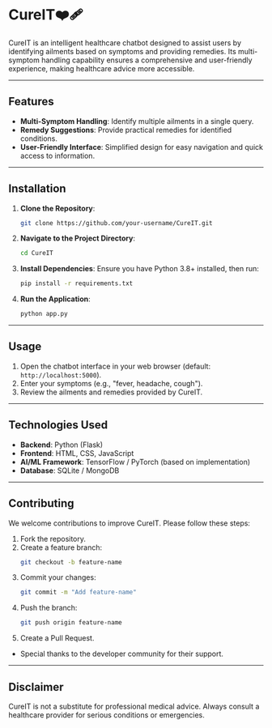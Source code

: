 # CureIT❤️‍🩹

CureIT is an intelligent healthcare chatbot designed to assist users by identifying ailments based on symptoms and providing remedies. Its multi-symptom handling capability ensures a comprehensive and user-friendly experience, making healthcare advice more accessible.

---

## Features
- **Multi-Symptom Handling**: Identify multiple ailments in a single query.
- **Remedy Suggestions**: Provide practical remedies for identified conditions.
- **User-Friendly Interface**: Simplified design for easy navigation and quick access to information.

---

## Installation
1. **Clone the Repository**:
   ```bash
   git clone https://github.com/your-username/CureIT.git
   ```

2. **Navigate to the Project Directory**:
   ```bash
   cd CureIT
   ```

3. **Install Dependencies**:
   Ensure you have Python 3.8+ installed, then run:
   ```bash
   pip install -r requirements.txt
   ```

4. **Run the Application**:
   ```bash
   python app.py
   ```

---

## Usage
1. Open the chatbot interface in your web browser (default: `http://localhost:5000`).
2. Enter your symptoms (e.g., "fever, headache, cough").
3. Review the ailments and remedies provided by CureIT.

---

## Technologies Used
- **Backend**: Python (Flask)
- **Frontend**: HTML, CSS, JavaScript
- **AI/ML Framework**: TensorFlow / PyTorch (based on implementation)
- **Database**: SQLite / MongoDB

---

## Contributing
We welcome contributions to improve CureIT. Please follow these steps:
1. Fork the repository.
2. Create a feature branch:
   ```bash
   git checkout -b feature-name
   ```
3. Commit your changes:
   ```bash
   git commit -m "Add feature-name"
   ```
4. Push the branch:
   ```bash
   git push origin feature-name
   ```
5. Create a Pull Request.


- Special thanks to the developer community for their support.

---

## Disclaimer
CureIT is not a substitute for professional medical advice. Always consult a healthcare provider for serious conditions or emergencies.
